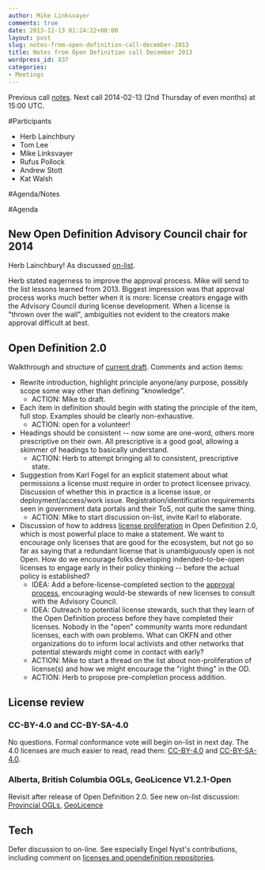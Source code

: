 ```yaml
---
author: Mike Linksvayer
comments: true
date: 2013-12-13 01:24:22+00:00
layout: post
slug: notes-from-open-definition-call-december-2013
title: Notes from Open Definition call December 2013
wordpress_id: 837
categories:
- Meetings
---
```


Previous call [notes](http://opendefinition.org/2013/10/16/notes-from-open-definition-call-october-2013/). Next call 2014-02-13 (2nd Thursday of even months) at 15:00 UTC.

#Participants

* Herb Lainchbury
* Tom Lee
* Mike Linksvayer
* Rufus Pollock
* Andrew Stott
* Kat Walsh

#Agenda/Notes

#Agenda

## New Open Definition Advisory Council chair for 2014

Herb Lainchbury! As discussed [on-list](https://lists.okfn.org/pipermail/od-discuss/2013-December/000743.html).

Herb stated eagerness to improve the approval process. Mike will send to the list lessons learned from 2013. Biggest impression was that approval process works much better when it is more: license creators engage with the Advisory Council during license development. When a license is "thrown over the wall", ambiguities not evident to the creators make approval difficult at best.

## Open Definition 2.0

Walkthrough and structure of [current draft](https://github.com/okfn/opendefinition/blob/master/source/open-definition-dev.markdown). Comments and action items:

* Rewrite introduction, highlight principle anyone/any purpose, possibly scope some way other than defining "knowledge".
    * ACTION: Mike to draft.
* Each item in definition should begin with stating the principle of the item, full stop. Examples should be clearly non-exhaustive.
    * ACTION: open for a volunteer!
* Headings should be consistent -- now some are one-word, others more prescriptive on their own. All prescriptive is a good goal, allowing a skimmer of headings to basically understand.
    * ACTION: Herb to attempt bringing all to consistent, prescriptive state.
* Suggestion from Karl Fogel for an explicit statement about what permissions a license must require in order to protect licensee privacy. Discussion of whether this in practice is a license issue, or deployment/access/work issue. Registration/identification requirements seen in government data portals and their ToS, not quite the same thing.
    * ACTION: Mike to start discussion on-list, invite Karl to elaborate.
* Discussion of how to address [license proliferation](http://opendefinition.org/2013/12/04/open-definition-and-license-proliferation/) in Open Definition 2.0, which is most powerful place to make a statement. We want to encourage only licenses that are good for the ecosystem, but not go so far as saying that a redundant license that is unambiguously open is not Open. How do we encourage folks developing indended-to-be-open licenses to engage early in their policy thinking -- before the actual policy is established?
    * IDEA: Add a before-license-completed section to the [approval process](http://opendefinition.org/licenses/process/), encouraging would-be stewards of new licenses to consult with the Advisory Council.
    * IDEA: Outreach to potential license stewards, such that they learn of the Open Definition process before they have completed their licenses. Nobody in the "open" community wants more redundant licenses, each with own problems. What can OKFN and other organizations do to inform local activists and other networks that potential stewards might come in contact with early?
    * ACTION: Mike to start a thread on the list about non-proliferation of license(s) and how we might encourage the "right thing" in the OD.
    * ACTION: Herb to propose pre-completion process addition.

## License review

### CC-BY-4.0 and CC-BY-SA-4.0

No questions. Formal conformance vote will begin on-list in next day. The 4.0 licenses are much easier to read, read them:  [CC-BY-4.0](https://creativecommons.org/licenses/by/4.0/legalcode) and [CC-BY-SA-4.0](https://creativecommons.org/licenses/by-sa/4.0/legalcode).

### Alberta, British Columbia OGLs, GeoLicence V1.2.1-Open

Revisit after release of Open Definition 2.0. See new on-list discussion: [Provincial OGLs](https://lists.okfn.org/pipermail/od-discuss/2013-December/thread.html#730), [GeoLicence](https://lists.okfn.org/pipermail/od-discuss/2013-December/000729.html)

## Tech

Defer discussion to on-line. See especially Engel Nyst's contributions, including comment on [licenses and opendefinition repositories](https://github.com/okfn/licenses/issues/30).
